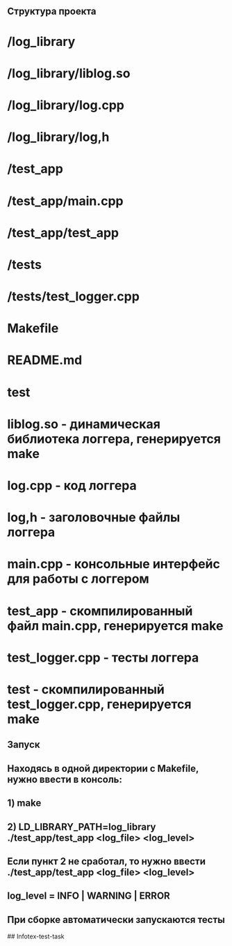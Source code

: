 ##  Структура проекта

#  /log_library
#      /log_library/liblog.so
#      /log_library/log.cpp
#      /log_library/log,h
#  /test_app
#      /test_app/main.cpp
#      /test_app/test_app
#  /tests
#      /tests/test_logger.cpp
#  Makefile
#  README.md
#  test

#  liblog.so - динамическая библиотека логгера, генерируется make
#  log.cpp - код логгера
#  log,h - заголовочные файлы логгера
#  main.cpp - консольные интерфейс для работы с логгером
#  test_app - скомпилированный файл main.cpp, генерируется make
#  test_logger.cpp - тесты логгера
#  test - скомпилированный test_logger.cpp, генерируется make
    
    
    
##  Запуск 
##  Находясь в одной директории с Makefile, нужно ввести в консоль:
##  1) make
## 2) LD_LIBRARY_PATH=log_library ./test_app/test_app <log_file> <log_level>

## Если пункт 2 не сработал, то нужно ввести ./test_app/test_app <log_file> <log_level>
## log_level = INFO | WARNING | ERROR 
## При сборке автоматически запускаются тесты



##   I n f o t e x - t e s t - t a s k 
 
 
